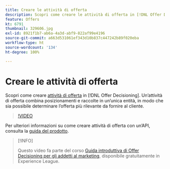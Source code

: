 ```yaml
---
title: Creare le attività di offerta
description: Scopri come creare le attività di offerta in [!DNL Offer Decisioning]. Un’attività di offerta combina posizionamenti e raccolte in un’unica entità, in modo che sia possibile determinare l’offerta più rilevante da fornire al cliente.
feature: Offers
kt: 6791
thumbnail: 329606.jpg
exl-id: 8921f1b7-ab6a-4a3d-abf9-822af99e4196
source-git-commit: a663d531061ef343d10b837c447242b89f020eba
workflow-type: ht
source-wordcount: '134'
ht-degree: 100%

---
```


# Creare le attività di offerta

Scopri come creare [attività di offerta](https://experienceleague.adobe.com/docs/journey-optimizer/using/offer-decisioniong/create-manage-activities/create-offer-activities.html?lang=it) in [!DNL Offer Decisioning]. Un’attività di offerta combina posizionamenti e raccolte in un’unica entità, in modo che sia possibile determinare l’offerta più rilevante da fornire al cliente.

>[!VIDEO](https://video.tv.adobe.com/v/329606?quality=12&learn=on)

Per ulteriori informazioni su come creare attività di offerta con un’API, consulta la [guida del prodotto](https://experienceleague.adobe.com/docs/journey-optimizer/using/offer-decisioniong/api-reference/activities-api/create.html?lang=it).

>[!INFO]
>
> Questo video fa parte del corso [Guida introduttiva di Offer Decisioning per gli addetti al marketing](https://experienceleague.adobe.com/?recommended=ExperiencePlatform-U-1-2020.1.offerdecisioning), disponibile gratuitamente in Experience League.
